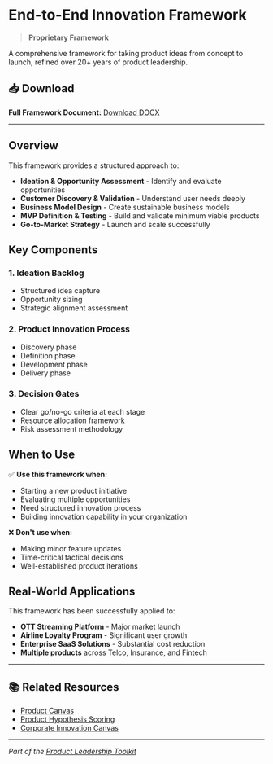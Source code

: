 # End-to-End Innovation Framework

> **Proprietary Framework**

A comprehensive framework for taking product ideas from concept to launch, refined over 20+ years of product leadership.

## 📥 Download

**Full Framework Document:** [Download DOCX](https://res.cloudinary.com/dimqqmfx6/raw/upload/v1759549640/end-to-end-framework_zkrobd.docx)

---

## Overview

This framework provides a structured approach to:
- **Ideation & Opportunity Assessment** - Identify and evaluate opportunities
- **Customer Discovery & Validation** - Understand user needs deeply
- **Business Model Design** - Create sustainable business models
- **MVP Definition & Testing** - Build and validate minimum viable products
- **Go-to-Market Strategy** - Launch and scale successfully

## Key Components

### 1. Ideation Backlog
- Structured idea capture
- Opportunity sizing
- Strategic alignment assessment

### 2. Product Innovation Process
- Discovery phase
- Definition phase
- Development phase
- Delivery phase

### 3. Decision Gates
- Clear go/no-go criteria at each stage
- Resource allocation framework
- Risk assessment methodology

## When to Use

✅ **Use this framework when:**
- Starting a new product initiative
- Evaluating multiple opportunities
- Need structured innovation process
- Building innovation capability in your organization

❌ **Don't use when:**
- Making minor feature updates
- Time-critical tactical decisions
- Well-established product iterations

## Real-World Applications

This framework has been successfully applied to:
- **OTT Streaming Platform** - Major market launch
- **Airline Loyalty Program** - Significant user growth
- **Enterprise SaaS Solutions** - Substantial cost reduction
- **Multiple products** across Telco, Insurance, and Fintech

---

## 📚 Related Resources

- [Product Canvas](./product-canvas.pdf)
- [Product Hypothesis Scoring](../05-prioritization-tools/product-hypothesis-scoring.xlsx)
- [Corporate Innovation Canvas](../02-innovation-frameworks/corporate-innovation-canvas.pdf)

---

*Part of the [Product Leadership Toolkit](https://github.com/yourmclovin/product-leadership-toolkit)*